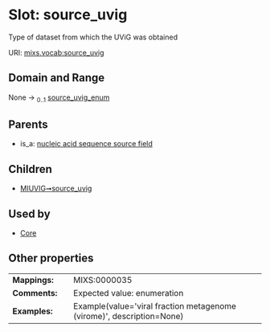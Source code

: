 
# Slot: source_uvig


Type of dataset from which the UViG was obtained

URI: [mixs.vocab:source_uvig](https://w3id.org/mixs/vocab/source_uvig)


## Domain and Range

None &#8594;  <sub>0..1</sub> [source_uvig_enum](source_uvig_enum.md)

## Parents

 *  is_a: [nucleic acid sequence source field](nucleic_acid_sequence_source_field.md)

## Children

 *  [MIUVIG➞source_uvig](MIUVIG_source_uvig.md)

## Used by

 * [Core](Core.md)

## Other properties

|  |  |  |
| --- | --- | --- |
| **Mappings:** | | MIXS:0000035 |
| **Comments:** | | Expected value: enumeration |
| **Examples:** | | Example(value='viral fraction metagenome (virome)', description=None) |

